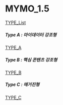 # MYMO_1.5


[TYPE_List](https://the51dx.github.io/mymo_1.5/index.html, "Type list link")

##### Type A : 마이데이터 강조형
[TYPE_A](https://the51dx.github.io/mymo_1.5/type_a/index.html, "Type a link")

##### Type B : 핵심 콘텐츠 강조형
[TYPE_B](https://the51dx.github.io/mymo_1.5/type_b/index.html, "Type b link")

##### Type C : 매거진형
[TYPE_C](https://the51dx.github.io/mymo_1.5/type_c/index.html, "Type b link")
